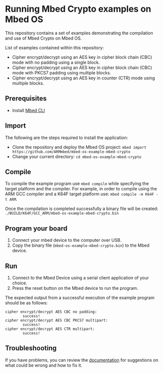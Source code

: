 # Running Mbed Crypto examples on Mbed OS
This repository contains a set of examples demonstrating the compilation and use of Mbed Crypto on Mbed OS.

List of examples contained within this repository:
* Cipher encrypt/decrypt using an AES key in cipher block chain (CBC) mode with no padding using a single block.
* Cipher encrypt/decrypt using an AES key in cipher block chain (CBC) mode with PKCS7 padding using multiple blocks.
* Cipher encrypt/decrypt using an AES key in counter (CTR) mode using multiple blocks.

## Prerequisites
* Install <a href='https://github.com/ARMmbed/mbed-cli#installing-mbed-cli'>Mbed CLI</a>

## Import
The following are the steps required to install the application:
* Clone the repository and deploy the Mbed OS project: `mbed import https://github.com/ARMmbed/mbed-os-example-mbed-crypto`
* Change your current directory: `cd mbed-os-example-mbed-crypto`

## Compile
To compile the example program use `mbed compile` while specifying the target platform and the compiler.
For example, in order to compile using the ARM GCC compiler and a K64F target platform use: `mbed compile -m K64F -t ARM`.

Once the compilation is completed successfully a binary file will be created: `./BUILD/K64F/GCC_ARM/mbed-os-example-mbed-crypto.bin`

## Program your board
1. Connect your mbed device to the computer over USB.
1. Copy the binary file (`mbed-os-example-mbed-crypto.bin`) to the Mbed device.

## Run
1. Connect to the Mbed Device using a serial client application of your choice.
1. Press the reset button on the Mbed device to run the program.

The expected output from a successful execution of the example program should be as follows:
```
cipher encrypt/decrypt AES CBC no padding:
        success!
cipher encrypt/decrypt AES CBC PKCS7 multipart:
        success!
cipher encrypt/decrypt AES CTR multipart:
        success!
```

## Troubleshooting
If you have problems, you can review the [documentation](https://os.mbed.com/docs/latest/tutorials/debugging.html) for suggestions on what could be wrong and how to fix it.

